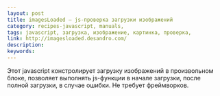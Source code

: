 ```yaml
---
layout: post
title: imagesLoaded — js-проверка загрузки изображений
category: recipes-javascript, manuals, 
tags: javascript, загрузка, изображение, картинка, проверка, 
link: http://imagesloaded.desandro.com/
description: 
keywords: 
---
```


<p>Этот javascript констролирует загрузку изображений в произвольном блоке, позволяет выполнять js-функции в начале загрузки, после полной загрузки, в случае ошибки. Не требует фреймворков.</p>
